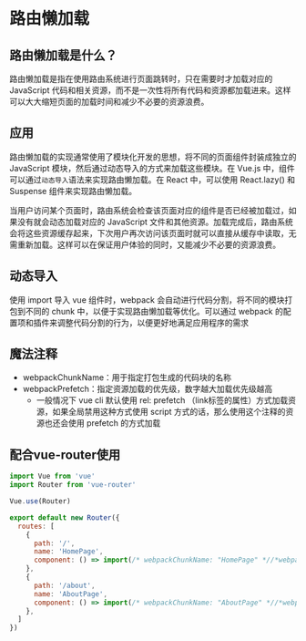 # 路由懒加载

## 路由懒加载是什么？
路由懒加载是指在使用路由系统进行页面跳转时，只在需要时才加载对应的 JavaScript 代码和相关资源，而不是一次性将所有代码和资源都加载进来。这样可以大大缩短页面的加载时间和减少不必要的资源浪费。

## 应用
路由懒加载的实现通常使用了模块化开发的思想，将不同的页面组件封装成独立的 JavaScript 模块，然后通过动态导入的方式来加载这些模块。在 Vue.js 中，组件可以通过`动态导入`语法来实现路由懒加载。在 React 中，可以使用 React.lazy() 和 Suspense 组件来实现路由懒加载。

当用户访问某个页面时，路由系统会检查该页面对应的组件是否已经被加载过，如果没有就会动态加载对应的 JavaScript 文件和其他资源。加载完成后，路由系统会将这些资源缓存起来，下次用户再次访问该页面时就可以直接从缓存中读取，无需重新加载。这样可以在保证用户体验的同时，又能减少不必要的资源浪费。

## 动态导入

使用 import 导入 vue 组件时，webpack 会自动进行代码分割，将不同的模块打包到不同的 chunk 中，以便于实现路由懒加载等优化。可以通过 webpack 的配置项和插件来调整代码分割的行为，以便更好地满足应用程序的需求


## 魔法注释

- webpackChunkName：用于指定打包生成的代码块的名称
- webpackPrefetch：指定资源加载的优先级，数字越大加载优先级越高
  - 一般情况下 vue cli 默认使用 rel: prefetch （link标签的属性）方式加载资源，如果全局禁用这种方式使用 script 方式的话，那么使用这个注释的资源也还会使用 prefetch 的方式加载

## 配合vue-router使用

```js
import Vue from 'vue'
import Router from 'vue-router'

Vue.use(Router)

export default new Router({
  routes: [
    {
      path: '/',
      name: 'HomePage',
      component: () => import(/* webpackChunkName: "HomePage" *//*webpackPrefetch: 100*/ './components/HomePage.vue')
    },
    {
      path: '/about',
      name: 'AboutPage',
      component: () => import(/* webpackChunkName: "AboutPage" *//*webpackPrefetch: 10*/ './components/AboutPage.vue')
    },
  ]
})

```